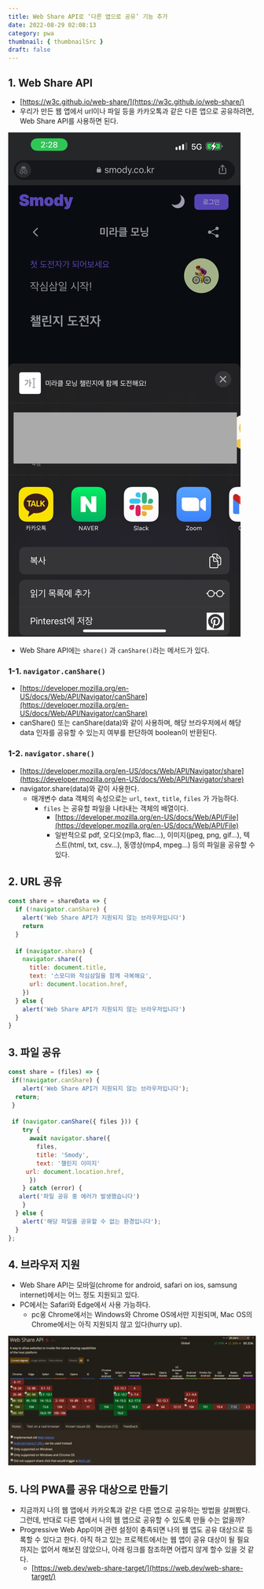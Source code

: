 ```yaml
---
title: Web Share API로 ‘다른 앱으로 공유’ 기능 추가
date: 2022-08-29 02:08:13
category: pwa
thumbnail: { thumbnailSrc }
draft: false
---
```


## 1. Web Share API

- [https://w3c.github.io/web-share/](https://w3c.github.io/web-share/)
- 우리가 만든 웹 앱에서 url이나 파일 등을 카카오톡과 같은 다른 앱으로 공유하려면, Web Share API를 사용하면 된다.

![모바일에서 공유 예시](../image/share-example.png)

- Web Share API에는 `share()` 과 `canShare()`라는 메서드가 있다.

### 1-1. `navigator.canShare()`

- [https://developer.mozilla.org/en-US/docs/Web/API/Navigator/canShare](https://developer.mozilla.org/en-US/docs/Web/API/Navigator/canShare)
- canShare() 또는 canShare(data)와 같이 사용하며, 해당 브라우저에서 해당 data 인자를 공유할 수 있는지 여부를 판단하여 boolean이 반환된다.

### 1-2. `navigator.share()`

- [https://developer.mozilla.org/en-US/docs/Web/API/Navigator/share](https://developer.mozilla.org/en-US/docs/Web/API/Navigator/share)
- navigator.share(data)와 같이 사용한다.
  - 매개변수 data 객체의 속성으로는 `url`, `text`, `title`, `files` 가 가능하다.
    - `files` 는 공유할 파일을 나타내는 객체의 배열이다.
      - [https://developer.mozilla.org/en-US/docs/Web/API/File](https://developer.mozilla.org/en-US/docs/Web/API/File)
      - 일반적으로 pdf, 오디오(mp3, flac…), 이미지(jpeg, png, gif…), 텍스트(html, txt, csv…), 동영상(mp4, mpeg…) 등의 파일을 공유할 수 있다.

## 2. URL 공유

```jsx
const share = shareData => {
  if (!navigator.canShare) {
    alert('Web Share API가 지원되지 않는 브라우저입니다')
    return
  }

  if (navigator.share) {
    navigator.share({
      title: document.title,
      text: '스모디와 작심삼일을 함께 극복해요',
      url: document.location.href,
    })
  } else {
    alert('Web Share API가 지원되지 않는 브라우저입니다')
  }
}
```

## 3. 파일 공유

```jsx
const share = (files) => {
 if(!navigator.canShare) {
    alert('Web Share API가 지원되지 않는 브라우저입니다');
  return;
 }

 if (navigator.canShare({ files })) {
    try {
      await navigator.share({
        files,
        title: 'Smody',
        text: '챌린지 이미지'
     url: document.location.href,
      })
    } catch (error) {
   alert('파일 공유 중 에러가 발생했습니다')
    }
  } else {
    alert('해당 파일을 공유할 수 없는 환경입니다');
  }
};
```

## 4. 브라우저 지원

- Web Share API는 모바일(chrome for android, safari on ios, samsung internet)에서는 어느 정도 지원되고 있다.
- PC에서는 Safari와 Edge에서 사용 가능하다.
  - pc옹 Chrome에서는 Windows와 Chrome OS에서만 지원되며, Mac OS의 Chrome에서는 아직 지원되지 않고 있다(hurry up).

![web share api 브라우저 지원](../image/web-share-api-support.png)

## 5. 나의 PWA를 공유 대상으로 만들기

- 지금까지 나의 웹 앱에서 카카오톡과 같은 다른 앱으로 공유하는 방법을 살펴봤다. 그런데, 반대로 다른 앱에서 나의 웹 앱으로 공유할 수 있도록 만들 수는 없을까?
- Progressive Web App이며 관련 설정이 충족되면 나의 웹 앱도 공유 대상으로 등록할 수 있다고 한다. 아직 하고 있는 프로젝트에서는 웹 앱이 공유 대상이 될 필요까지는 없어서 해보진 않았으나, 아래 링크를 참조하면 어렵지 않게 할수 있을 것 같다.
  - [https://web.dev/web-share-target/](https://web.dev/web-share-target/)

